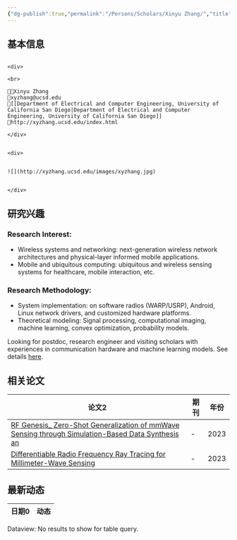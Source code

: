 ```yaml
---
{"dg-publish":true,"permalink":"/Persons/Scholars/Xinyu Zhang/","title":"Professor","tags":["scholar"]}
---
```



## 基本信息
````ad-flex

<div>

<br>

🧑‍🔬Xinyu Zhang
📮xyzhang@ucsd.edu
🏫[[Department of Electrical and Computer Engineering, University of California San Diego|Department of Electrical and Computer Engineering, University of California San Diego]]
🔗http://xyzhang.ucsd.edu/index.html

</div>


<div>


![](http://xyzhang.ucsd.edu/images/xyzhang.jpg)


</div>

````
## 研究兴趣
### Research Interest:
- Wireless systems and networking: next-generation wireless network architectures and physical-layer informed mobile applications.
- Mobile and ubiquitous computing: ubiquitous and wireless sensing systems for healthcare, mobile interaction, etc.
### Research Methodology:
- System implementation: on software radios (WARP/USRP), Android, Linux network drivers, and customized hardware platforms.
- Theoretical modeling: Signal processing, computational imaging, machine learning, convex optimization, probability models.

Looking for postdoc, research engineer and visiting scholars with experiences in communication hardware and machine learning models. See details [here](http://xyzhang.ucsd.edu/openings.html).

## 相关论文
<div><table class="dataview table-view-table"><thead class="table-view-thead"><tr class="table-view-tr-header"><th class="table-view-th"><span>论文</span><span class="dataview small-text">2</span></th><th class="table-view-th"><span>期刊</span></th><th class="table-view-th"><span>年份</span></th></tr></thead><tbody class="table-view-tbody"><tr><td><span><a data-tooltip-position="top" aria-label="Inputs/Zotero/RF Genesis_ Zero-Shot Generalization of mmWave Sensing through Simulation-Based Data Synthesis an.md" data-href="Inputs/Zotero/RF Genesis_ Zero-Shot Generalization of mmWave Sensing through Simulation-Based Data Synthesis an.md" href="Inputs/Zotero/RF Genesis_ Zero-Shot Generalization of mmWave Sensing through Simulation-Based Data Synthesis an.md" class="internal-link" target="_blank" rel="noopener">RF Genesis_ Zero-Shot Generalization of mmWave Sensing through Simulation-Based Data Synthesis an</a></span></td><td><span>-</span></td><td>2023</td></tr><tr><td><span><a data-tooltip-position="top" aria-label="Inputs/Zotero/Differentiable Radio Frequency Ray Tracing for Millimeter-Wave Sensing.md" data-href="Inputs/Zotero/Differentiable Radio Frequency Ray Tracing for Millimeter-Wave Sensing.md" href="Inputs/Zotero/Differentiable Radio Frequency Ray Tracing for Millimeter-Wave Sensing.md" class="internal-link" target="_blank" rel="noopener">Differentiable Radio Frequency Ray Tracing for Millimeter-Wave Sensing</a></span></td><td><span>-</span></td><td>2023</td></tr></tbody></table></div>

## 最新动态
<div><table class="dataview table-view-table"><thead class="table-view-thead"><tr class="table-view-tr-header"><th class="table-view-th"><span>日期</span><span class="dataview small-text">0</span></th><th class="table-view-th"><span>动态</span></th></tr></thead><tbody class="table-view-tbody"></tbody></table><div class="dataview dataview-error-box"><p class="dataview dataview-error-message">Dataview: No results to show for table query.</p></div></div>